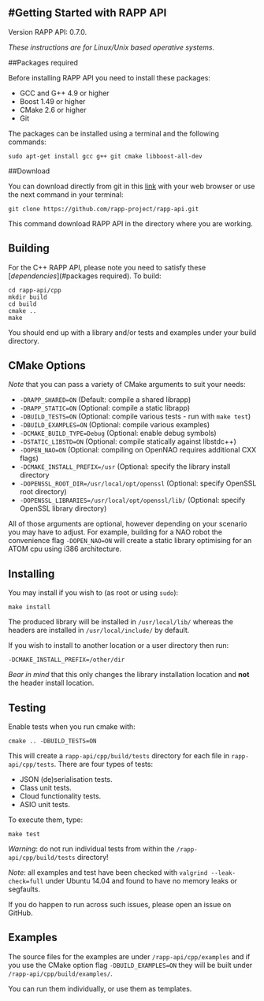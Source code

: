 #Getting Started with RAPP API 
---------------------

Version RAPP API: 0.7.0.

*These instructions are for Linux/Unix based operative systems.*

##Packages required

Before installing RAPP API you need to install these packages:

- GCC and G++ 4.9 or higher
- Boost 1.49 or higher  
- CMake 2.6 or higher 
- Git

The packages can be installed using a terminal and the following commands:

```shell
sudo apt-get install gcc g++ git cmake libboost-all-dev
``` 

##Download

You can download directly from git in this [link](https://github.com/rapp-project/rapp-api.git) with your web browser or use the next command in your terminal:

```shell
git clone https://github.com/rapp-project/rapp-api.git
```

This command download RAPP API in the directory where you are working.

## Building

For the C++ RAPP API, please note you need to satisfy these [*dependencies*](#packages required).
To build:

```shell
cd rapp-api/cpp
mkdir build
cd build
cmake ..
make
```

You should end up with a library and/or tests and examples under your build directory.

## CMake Options

*Note* that you can pass a variety of CMake arguments to suit your needs:

* `-DRAPP_SHARED=ON`                                (Default: compile a shared librapp)
* `-DRAPP_STATIC=ON`                                (Optional: compile a static librapp)
* `-DBUILD_TESTS=ON`                                (Optional: compile various tests - run with `make test`)
* `-DBUILD_EXAMPLES=ON`                             (Optional: compile various examples)
* `-DCMAKE_BUILD_TYPE=Debug`                        (Optional: enable debug symbols)
* `-DSTATIC_LIBSTD=ON`                              (Optional: compile statically against libstdc++)
* `-DOPEN_NAO=ON`                                   (Optional: compiling on OpenNAO requires additional CXX flags)
* `-DCMAKE_INSTALL_PREFIX=/usr`                     (Optional: specify the library install directory
* `-DOPENSSL_ROOT_DIR=/usr/local/opt/openssl`       (Optional: specify OpenSSL root directory)
* `-DOPENSSL_LIBRARIES=/usr/local/opt/openssl/lib/` (Optional: specify OpenSSL library directory)

All of those arguments are optional, however depending on your scenario you may have to adjust.
For example, building for a NAO robot the convenience flag `-DOPEN_NAO=ON` will create a static library optimising for an ATOM cpu
using i386 architecture.

## Installing

You may install if you wish to (as root or using `sudo`):

```shell
make install
```

The produced library will be installed in `/usr/local/lib/` whereas the headers are installed in `/usr/local/include/` by default.

If you wish to install to another location or a user directory then run:

```shell
-DCMAKE_INSTALL_PREFIX=/other/dir
```

*Bear in mind* that this only changes the library installation location and **not** the header install location.

## Testing

Enable tests when you run cmake with:

```shell
cmake .. -DBUILD_TESTS=ON
```

This will create a `rapp-api/cpp/build/tests` directory for each file in `rapp-api/cpp/tests`.
There are four types of tests:

* JSON (de)serialisation tests.
* Class unit tests.
* Cloud functionality tests.
* ASIO unit tests.

To execute them, type:

```shell
make test
```

*_Warning_*: do not run individual tests from within the `/rapp-api/cpp/build/tests` directory!

*_Note_*: all examples and test have been checked with `valgrind --leak-check=full` under Ubuntu 14.04 and found
to have no memory leaks or segfaults.

If you do happen to run across such issues, please open an issue on GitHub.

## Examples

The source files for the examples are under `/rapp-api/cpp/examples` and if you use the CMake option flag `-DBUILD_EXAMPLES=ON` they
will be built under `/rapp-api/cpp/build/examples/`.

You can run them individually, or use them as templates.

